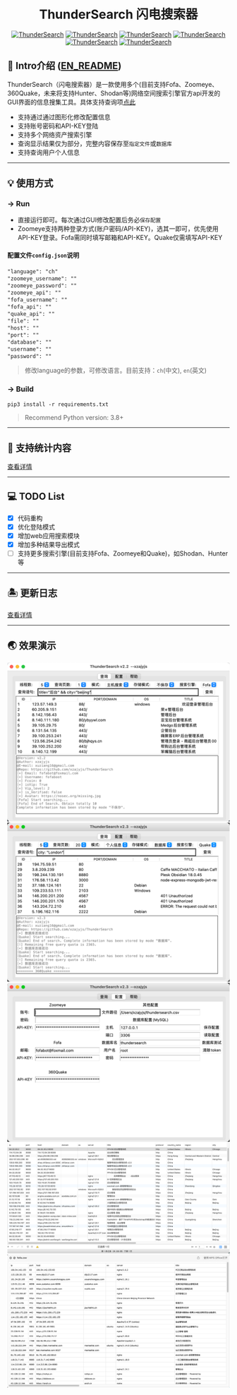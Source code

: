 # <h1 align="center" >ThunderSearch 闪电搜索器</h1>
<p align="center">
    <a href="https://github.com/xzajyjs/ThunderSearch"><img alt="ThunderSearch" src="https://img.shields.io/github/stars/xzajyjs/ThunderSearch.svg"></a>
    <a href="https://github.com/xzajyjs/ThunderSearch/releases"><img alt="ThunderSearch" src="https://img.shields.io/github/release/xzajyjs/ThunderSearch.svg"></a>
    <a href="https://github.com/xzajyjs/ThunderSearch/issues"><img alt="ThunderSearch" src="https://img.shields.io/github/issues/xzajyjs/ThunderSearch"></a>
    <a href="https://github.com/xzajyjs/ThunderSearch"><img alt="ThunderSearch" src="https://img.shields.io/badge/python-3.7%20%7C%203.8%20%7C%203.9-blue"></a>
    <a href="https://github.com/xzajyjs/ThunderSearch"><img alt="ThunderSearch" src="https://img.shields.io/github/followers/xzajyjs?color=red&label=Followers"></a>
    <a href="https://github.com/xzajyjs/ThunderSearch"><img alt="ThunderSearch" src="https://img.shields.io/badge/ThunderSearch-green"></a>
</p>

## 🎸 Intro介绍 ([EN_README](README_EN.md))
ThunderSearch（闪电搜索器）是一款使用多个(目前支持Fofa、Zoomeye、360Quake，未来将支持Hunter、Shodan等)网络空间搜索引擎官方api开发的GUI界面的信息搜集工具。具体支持查询项[点此](Intro/Statistics.md)

- 支持通过通过图形化修改配置信息
- 支持账号密码和API-KEY登陆
- 支持多个网络资产搜索引擎
- 查询显示结果仅为部分，完整内容保存至`指定文件`或`数据库`
- 支持查询用户个人信息

---
## 💡 使用方式
### -> Run  
- 直接运行即可。每次通过GUI修改配置后务必`保存配置`
- Zoomeye支持两种登录方式(账户密码/API-KEY)，选其一即可，优先使用API-KEY登录。Fofa需同时填写邮箱和API-KEY。Quake仅需填写API-KEY

#### 配置文件`config.json`说明
```
"language": "ch"
"zoomeye_username": ""
"zoomeye_password": ""
"zoomeye_api": ""
"fofa_username": ""
"fofa_api": ""
"quake_api": ""
"file": ""
"host": ""
"port": ""
"database": ""
"username": ""
"password": ""
```

> 修改language的参数，可修改语言。目前支持：`ch`(中文), `en`(英文)

### -> Build
```
pip3 install -r requirements.txt
```
> Recommend Python version: 3.8+
---
## 📡 支持统计内容

[查看详情](Intro/Statistics.md)

---
## 💻 TODO List
- [x] 代码重构
- [x] 优化登陆模式
- [x] 增加web应用搜索模块
- [x] 增加多种结果导出模式
- [ ] 支持更多搜索引擎(目前支持Fofa、Zoomeye和Quake)，如Shodan、Hunter等
---
## 🏝 更新日志

[查看详情](Intro/Update.md)

---
## 🌏 效果演示
![](pic/fofa.png) 
![](pic/quake.png) 
![](pic/config.png)  
![](pic/mysql.png)  
![](pic/csv.png)
